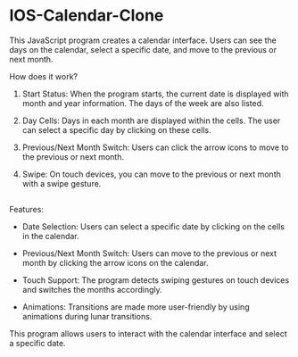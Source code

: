 # IOS-Calendar-Clone

This JavaScript program creates a calendar interface. Users can see the days on the calendar, select a specific date, and move to the previous or next month.

How does it work?

1. Start Status: When the program starts, the current date is displayed with month and year information. The days of the week are also listed.

2. Day Cells: Days in each month are displayed within the cells. The user can select a specific day by clicking on these cells.

3. Previous/Next Month Switch: Users can click the arrow icons to move to the previous or next month.

4. Swipe: On touch devices, you can move to the previous or next month with a swipe gesture.

##

Features:

- Date Selection: Users can select a specific date by clicking on the cells in the calendar.

- Previous/Next Month Switch: Users can move to the previous or next month by clicking the arrow icons on the calendar.

- Touch Support: The program detects swiping gestures on touch devices and switches the months accordingly.

- Animations: Transitions are made more user-friendly by using animations during lunar transitions.


This program allows users to interact with the calendar interface and select a specific date.
